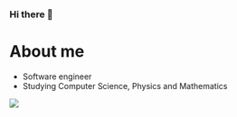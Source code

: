 ### Hi there 👋
<h1>About me</h1>
<ul>
  <li>Software engineer</li>
  <li>Studying Computer Science, Physics and Mathematics</li>
</ul>

<img src="https://th.bing.com/th/id/R.44f9f032b895ab21986f14573e90efac?rik=ica9i%2fkVAZ9seQ&riu=http%3a%2f%2fmetaporky.site%2fwp-content%2fuploads%2f2022%2f10%2fbm-e1667057393679.png&ehk=B7sbvFIACVqKmFWMFyi40Qk0f8pj5MAaZo9XCLCo5U0%3d&risl=&pid=ImgRaw&r=0">
<!--
**akbarjonjorayev/akbarjonjorayev** is a ✨ _special_ ✨ repository because its `README.md` (this file) appears on your GitHub profile.

Here are some ideas to get you started:

- 🔭 I’m currently working on ...
- 🌱 I’m currently learning ...
- 👯 I’m looking to collaborate on ...
- 🤔 I’m looking for help with ...
- 💬 Ask me about ...
- 📫 How to reach me: ...
- 😄 Pronouns: ...
- ⚡ Fun fact: ...
-->
